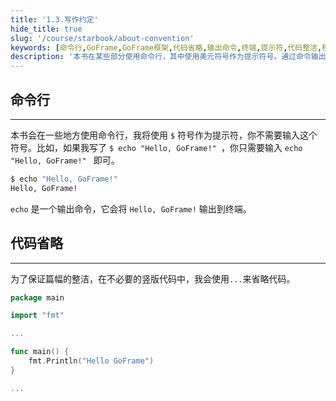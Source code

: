 ```yaml
---
title: '1.3.写作约定'
hide_title: true
slug: '/course/starbook/about-convention'
keywords: [命令行,GoFrame,GoFrame框架,代码省略,输出命令,终端,提示符,代码整洁,程序示例,Go语言]
description: '本书在某些部分使用命令行，其中使用美元符号作为提示符号。通过命令输出信息到终端，并在不必要的代码中省略部分以保持整洁。示例展示了如何使用GoFrame框架进行基本的输出操作和代码编写技巧。'
---
```

## 命令行
---
本书会在一些地方使用命令行，我将使用 `$` 符号作为提示符，你不需要输入这个符号。比如，如果我写了 `$ echo "Hello, GoFrame!" `，你只需要输入 `echo "Hello, GoFrame!" ` 即可。

```bash
$ echo "Hello, GoFrame!"
Hello, GoFrame!
```

`echo` 是一个输出命令，它会将 `Hello, GoFrame!` 输出到终端。

## 代码省略
---
为了保证篇幅的整洁，在不必要的竖版代码中，我会使用`...`来省略代码。

```go
package main

import "fmt"

...

func main() {
    fmt.Println("Hello GoFrame")
}

...
```